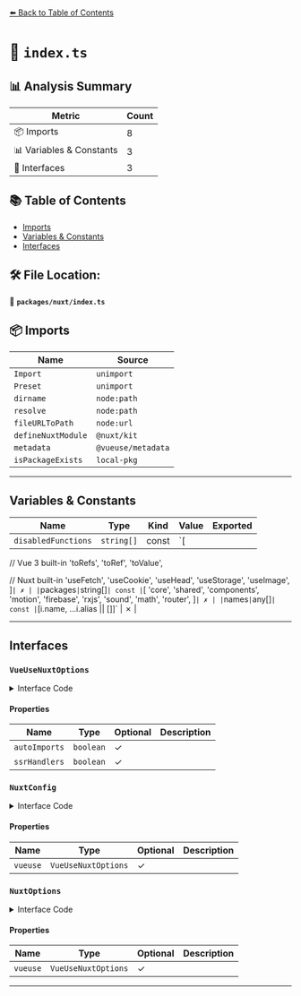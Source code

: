 [⬅️ Back to Table of Contents](../../index.md)

# 📄 `index.ts`

## 📊 Analysis Summary

| Metric | Count |
|--------|-------|
| 📦 Imports | 8 |
| 📊 Variables & Constants | 3 |
| 📐 Interfaces | 3 |

## 📚 Table of Contents

- [Imports](#imports)
- [Variables & Constants](#variables-constants)
- [Interfaces](#interfaces)

## 🛠️ File Location:
📂 **`packages/nuxt/index.ts`**

## 📦 Imports

| Name | Source |
|------|--------|
| `Import` | `unimport` |
| `Preset` | `unimport` |
| `dirname` | `node:path` |
| `resolve` | `node:path` |
| `fileURLToPath` | `node:url` |
| `defineNuxtModule` | `@nuxt/kit` |
| `metadata` | `@vueuse/metadata` |
| `isPackageExists` | `local-pkg` |


---

## Variables & Constants

| Name | Type | Kind | Value | Exported |
|------|------|------|-------|----------|
| `disabledFunctions` | `string[]` | const | `[
  // Vue 3 built-in
  'toRefs',
  'toRef',
  'toValue',

  // Nuxt built-in
  'useFetch',
  'useCookie',
  'useHead',
  'useStorage',
  'useImage',
]` | ✗ |
| `packages` | `string[]` | const | `[
  'core',
  'shared',
  'components',
  'motion',
  'firebase',
  'rxjs',
  'sound',
  'math',
  'router',
]` | ✗ |
| `names` | `any[]` | const | `[i.name, ...i.alias || []]` | ✗ |


---

## Interfaces

### `VueUseNuxtOptions`

<details><summary>Interface Code</summary>

```ts
export interface VueUseNuxtOptions {
  /**
   * @default true
   */
  autoImports?: boolean

  /**
   * @experimental
   * @default false
   */
  ssrHandlers?: boolean
}
```
</details>

#### Properties

| Name | Type | Optional | Description |
|------|------|----------|-------------|
| `autoImports` | `boolean` | ✓ |  |
| `ssrHandlers` | `boolean` | ✓ |  |

### `NuxtConfig`

<details><summary>Interface Code</summary>

```ts
interface NuxtConfig {
    vueuse?: VueUseNuxtOptions
  }
```
</details>

#### Properties

| Name | Type | Optional | Description |
|------|------|----------|-------------|
| `vueuse` | `VueUseNuxtOptions` | ✓ |  |

### `NuxtOptions`

<details><summary>Interface Code</summary>

```ts
interface NuxtOptions {
    vueuse?: VueUseNuxtOptions
  }
```
</details>

#### Properties

| Name | Type | Optional | Description |
|------|------|----------|-------------|
| `vueuse` | `VueUseNuxtOptions` | ✓ |  |


---